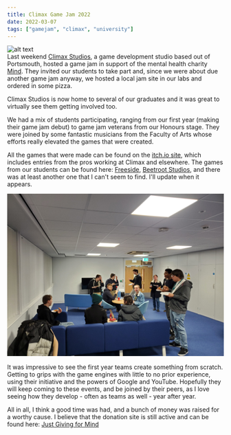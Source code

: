 ```yaml
---
title: Climax Game Jam 2022
date: 2022-03-07
tags: ["gamejam", "climax", "university"]
---
```


![alt text](/img/post_images/20220305_181239.jpg "Pizza")
<br/>
Last weekend [Climax Studios](https://www.climaxstudios.com/#aboutus), a game development studio based out of Portsmouth, hosted a game jam in support of the mental health charity [Mind](https://www.mind.org.uk/). They invited our students to take part and, since we were about due another game jam anyway, we hosted a local jam site in our labs and ordered in some pizza.

<!--more-->

Climax Studios is now home to several of our graduates and it was great to virtually see them getting involved too.

We had a mix of students participating, ranging from our first year (making their game jam debut) to game jam veterans from our Honours stage. They were joined by some fantastic musicians from the Faculty of Arts whose efforts really elevated the games that were created.

All the games that were made can be found on the [itch.io site](https://itch.io/jam/climax-game-jam), which includes entries from the pros working at Climax and elsewhere. The games from our students can be found here: [Freeside](https://itch.io/jam/climax-game-jam/rate/1430692), [Beetroot Studios](https://itch.io/jam/climax-game-jam/rate/1430689), and there was at least another one that I can't seem to find. I'll update when it appears. 

![alt text](/img/post_images/20220305_181254.jpg "Taking a break")

It was impressive to see the first year teams create something from scratch. Getting to grips with the game engines with little to no prior experience, using their initiative and the powers of Google and YouTube. Hopefully they will keep coming to these events, and be joined by their peers, as I love seeing how they develop - often as teams as well - year after year.

All in all, I think a good time was had, and a bunch of money was raised for a worthy cause. I believe that the donation site is still active and can be found here: [Just Giving for Mind](https://live.justgiving.com/pages/donate/462c34d4-fca3-4f10-8253-2e0097862390)
